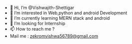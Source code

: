 - 👋 Hi, I’m @Vishwajith-Shettigar
- 👀 I’m interested in Web,python and android Development
- 🌱 I’m currently learning MERN stack and android
- 💞️ I’m looking for Internship
- 📫 How to reach me ?
- Mail me : zekromvishwa56789@gmail.com

<!---
Vishwajith-Shettigar/Vishwajith-Shettigar is a ✨ special ✨ repository because its `README.md` (this file) appears on your GitHub profile.
You can click the Preview link to take a look at your changes.
--->
